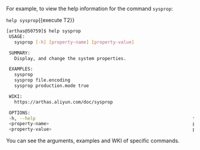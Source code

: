 

For example, to view the help information for the command `sysprop`:

`help sysprop`{{execute T2}} 

```bash
[arthas@50759]$ help sysprop
 USAGE:
   sysprop [-h] [property-name] [property-value]

 SUMMARY:
   Display, and change the system properties.

 EXAMPLES:
   sysprop
   sysprop file.encoding
   sysprop production.mode true

 WIKI:
   https://arthas.aliyun.com/doc/sysprop

 OPTIONS:
 -h, --help                                                           this help
 <property-name>                                                      property name
 <property-value>                                                     property value
```

You can see the arguments, examples and WKI of specific commands.

